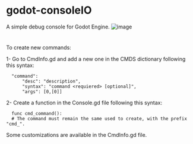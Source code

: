 # godot-consoleIO
A simple debug console for Godot Engine.
![image](https://user-images.githubusercontent.com/86753097/140538800-7dc74afd-719f-42ac-b167-47b8ffd118f5.png)
#
To create new commands:

1- Go to CmdInfo.gd and add a new one in the CMDS dictionary following this syntax:

```
  "command":
      "desc": "description",
      "syntax": "command <requiered> [optional]",
      "args": [0,[0]]
```

2- Create a function in the Console.gd file following this syntax:
```
  func cmd_command():
  # The command must remain the same used to create, with the prefix "cmd_".
```

Some customizations are available in the CmdInfo.gd file.
